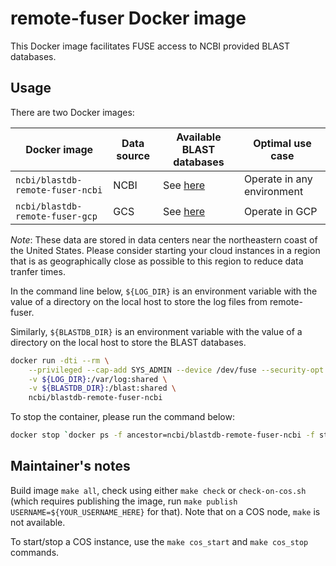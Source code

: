 # remote-fuser Docker image

This Docker image facilitates FUSE access to NCBI provided BLAST databases.

## Usage

There are two Docker images:

| Docker image                   | Data source | Available BLAST databases                | Optimal use case |
|--------------------------------|-------------|------------------------------------------|------------------|
|`ncbi/blastdb-remote-fuser-ncbi`| NCBI        | See [here][cloud-blastdbs-from-ncbi]     | Operate in any environment |
|`ncbi/blastdb-remote-fuser-gcp` | GCS         | See [here][cloud-blastdbs-from-gcp]      | Operate in GCP |

*Note*: These data are stored in data centers near the northeastern coast of
the United States. Please consider starting your cloud instances in a region
that is as geographically close as possible to this region to reduce data
tranfer times.

In the command line below, `${LOG_DIR}` is an environment variable with the
value of a directory on the local host to store the log files from
remote-fuser.

Similarly, `${BLASTDB_DIR}` is an environment variable with the value of a directory 
on the local host to store the BLAST databases. 

```bash
docker run -dti --rm \
    --privileged --cap-add SYS_ADMIN --device /dev/fuse --security-opt apparmor=unconfined \
    -v ${LOG_DIR}:/var/log:shared \
    -v ${BLASTDB_DIR}:/blast:shared \
    ncbi/blastdb-remote-fuser-ncbi
```

To stop the container, please run the command below:

```bash
docker stop `docker ps -f ancestor=ncbi/blastdb-remote-fuser-ncbi -f status=running -q`

```

## Maintainer's notes

Build image `make all`, check using either `make check` or `check-on-cos.sh`
(which requires publishing the image, run `make publish USERNAME=${YOUR_USERNAME_HERE}` 
for that). Note that on a COS node, `make` is not available.

To start/stop a COS instance, use the `make cos_start` and `make cos_stop` commands.

[cloud-blastdbs-from-ncbi]: https://ncbi.github.io/blast-cloud/blastdb/available-blastdbs.html
[cloud-blastdbs-from-gcp]: https://ncbi.github.io/blast-cloud/blastdb/available-blastdbs-gcp.html
